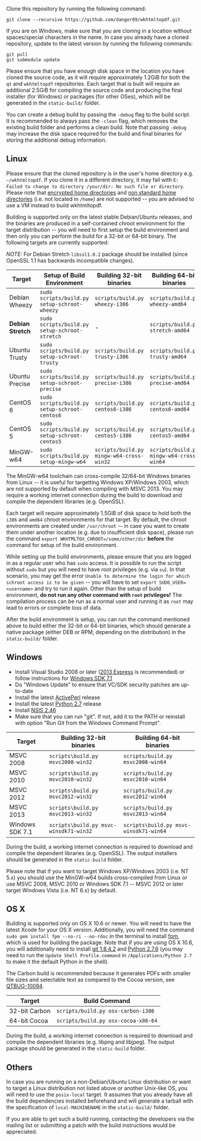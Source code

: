 Clone this repository by running the following command:

    git clone --recursive https://github.com/danger89/wkhtmltopdf.git

If you are on Windows, make sure that you are cloning in a location without
spaces/special characters in the name. In case you already have a cloned
repository, update to the latest version by running the following commands:

    git pull
    git submodule update

Please ensure that you have enough disk space in the location you have cloned
the source code, as it will require approximately 1.2GiB for both the `qt` and
`wkhtmltopdf` repositories. Each target that is built will require an
additional 2.5GiB for compiling the source code and producing the final
installer (for Windows) or packages (for other OSes), which will be generated
in the `static-build/` folder.

You can create a debug build by passing the `-debug` flag to the build script.
It is recommended to always pass the `-clean` flag, which removes the
existing build folder and performs a clean build. Note that passing `-debug`
may increase the disk space required for the build and final binaries for
storing the additional debug information.

Linux
-----

Please ensure that the cloned repository is in the user's home directory
e.g. `~/wkhtmltopdf`. If you clone it in a different directory, it may
fail with `E: Failed to change to directory /your/dir: No such file or directory`.
Please note that [encrypted home directories](https://bugs.launchpad.net/ubuntu/+source/schroot/+bug/791908)
and [non standard home directories](https://github.com/wkhtmltopdf/wkhtmltopdf/issues/1804)
(i.e. not located in `/home`) are not supported -- you are advised to
use a VM instead to build wkhtmltopdf.

Building is supported only on the latest stable Debian/Ubuntu releases, and
the binaries are produced in a self-contained chroot environment for the
target distribution -- you will need to first setup the build environment
and then only you can perform the build for a 32-bit or 64-bit binary.
The following targets are currently supported:

*NOTE:* For Debian Stretch `libssl1.0.2` package should be installed (since OpenSSL 1.1 has backwards incompatible changes).

Target         | Setup of Build Environment                    | Building 32-bit binaries                 |  Building 64-bit binaries
------         | --------------------------                    | ------------------------                 |  ------------------------
Debian Wheezy  | `sudo scripts/build.py setup-schroot-wheezy`  | `scripts/build.py wheezy-i386`           | `scripts/build.py wheezy-amd64`
**Debian Stretch**  | `sudo scripts/build.py setup-schroot-stretch`| -                                       | `scripts/build.py stretch-amd64`
Ubuntu Trusty  | `sudo scripts/build.py setup-schroot-trusty`  | `scripts/build.py trusty-i386`           | `scripts/build.py trusty-amd64`
Ubuntu Precise | `sudo scripts/build.py setup-schroot-precise` | `scripts/build.py precise-i386`          | `scripts/build.py precise-amd64`
CentOS 6       | `sudo scripts/build.py setup-schroot-centos6` | `scripts/build.py centos6-i386`          | `scripts/build.py centos6-amd64`
CentOS 5       | `sudo scripts/build.py setup-schroot-centos5` | `scripts/build.py centos5-i386`          | `scripts/build.py centos5-amd64`
MinGW-w64      | `sudo scripts/build.py setup-mingw-w64`       | `scripts/build.py mingw-w64-cross-win32` | `scripts/build.py mingw-w64-cross-win64`

The MinGW-w64 toolchain can cross-compile 32/64-bit Windows binaries from
Linux -- it is useful for targetting Windows XP/Windows 2003, which are not
supported by default when compiling with MSVC 2013. You may require a
working internet connection during the build to download and compile
the dependent libraries (e.g. OpenSSL).

Each target will require approximately 1.5GiB of disk space to hold both
the `i386` and `amd64` chroot environments for that target. By default,
the chroot environments are created under `/var/chroot` -- in case you
want to create them under another location (e.g. due to insufficient disk
space), please run the command `export WKHTMLTOX_CHROOT=/some/other/dir`
**before** the command for setup of the build environment.

While setting up the build environments, please ensure that you are logged
in as a regular user who has `sudo` access. It is possible to run the script
without `sudo` but you will need to have root privileges (e.g. via `su`). In
that scenario, you may get the error `Unable to determine the login for which schroot access is to be given`
-- you will have to set `export SUDO_USER=<username>` and try to run it again.
Other than the setup of build environment, **do not run any other command
with `root` privileges!** The compilation process can be run as a normal
user and running it as `root` may lead to errors or complete loss of data.

After the build environment is setup, you can run the command mentioned above
to build either the 32-bit or 64-bit binaries, which should generate a
native package (either DEB or RPM, depending on the distribution) in the
`static-build/` folder.

Windows
-------

* Install Visual Studio 2008 or later ([2013 Express](http://www.microsoft.com/en-US/download/details.aspx?id=40787)
  is recommended) or follow instructions for [Windows SDK 7.1](http://qt-project.org/wiki/Category:Tools::msvc)
* Do "Windows Update" to ensure that VC/SDK security patches are up-to-date
* Install the latest [ActivePerl](http://www.activestate.com/activeperl/downloads) release
* Install the latest [Python 2.7](http://www.python.org/downloads/windows/) release
* Install [NSIS 2.46](http://nsis.sourceforge.net/Download)
* Make sure that you can run "git". If not, add it to the PATH or reinstall
  with option "Run Git from the Windows Command Prompt".

Target          | Building 32-bit binaries               |  Building 64-bit binaries
------          | ------------------------               |  ------------------------
MSVC 2008       | `scripts\build.py msvc2008-win32`      | `scripts/build.py msvc2008-win64`
MSVC 2010       | `scripts\build.py msvc2010-win32`      | `scripts/build.py msvc2010-win64`
MSVC 2012       | `scripts\build.py msvc2012-win32`      | `scripts/build.py msvc2012-win64`
MSVC 2013       | `scripts\build.py msvc2013-win32`      | `scripts/build.py msvc2013-win64`
Windows SDK 7.1 | `scripts\build.py msvc-winsdk71-win32` | `scripts\build.py msvc-winsdk71-win64`

During the build, a working internet connection is required to download and
compile the dependent libraries (e.g. OpenSSL). The output installers should
be generated in the `static-build` folder.

Please note that if you want to target Windows XP/Windows 2003 (i.e. NT 5.x)
you should use the MinGW-w64 builds cross-compiled from Linux or use MSVC 2008,
MSVC 2010 or Windows SDK 7.1 -- MSVC 2012 or later target Windows Vista (i.e.
NT 6.x) by default.

OS X
----

Building is supported only on OS X 10.6 or newer. You will need to have the
latest Xcode for your OS X version. Additionally, you will need the command
`sudo gem install fpm --no-ri --no-rdoc` in the terminal to install
[fpm](https://github.com/jordansissel/fpm), which is used for building the package.
Note that if you are using OS X 10.6, you will additionally need to install
[git 1.8.4.2](https://git-osx-installer.googlecode.com/files/git-1.8.4.2-intel-universal-snow-leopard.dmg)
and [Python 2.7.6](https://www.python.org/ftp/python/2.7.6/python-2.7.6-macosx10.6.dmg)
(you may need to run the `Update Shell Profile.command` in `/Applications/Python 2.7`
to make it the default Python in the shell).

The Carbon build is recommended because it generates PDFs with smaller
file sizes and selectable text as compared to the Cocoa version, see
[QTBUG-10094](https://bugreports.qt-project.org/browse/QTBUG-10094).

Target          | Build Command
------          | -------------
32-bit Carbon   | `scripts/build.py osx-carbon-i386`
64-bit Cocoa    | `scripts/build.py osx-cocoa-x86-64`

During the build, a working internet connection is required to download and
compile the dependent libraries (e.g. libpng and libjpeg). The output package
should be generated in the `static-build` folder.

Others
------

In case you are running on a non-Debian/Ubuntu Linux distribution or want to
target a Linux distribution not listed above or another Unix-like OS, you
will need to use the `posix-local` target. It assumes that you already have
all the build dependencies installed beforehand and will generate a tarball
with the specification of `local-MACHINENAME` in the `static-build/` folder.

If you are able to get such a build running, contacting the developers via
the mailing list or submitting a patch with the build instructions would be
appreciated.

